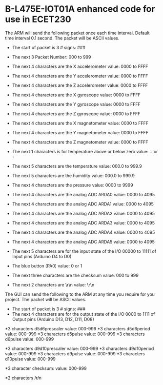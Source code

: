 # B-L475E-IOT01A enhanced code for use in ECET230 

The ARM will send the following packet once each time interval. Default time interval 0.1 second. The packet will be ASCII values.   

* The start of packet is 3 # signs:					###
* The next 3 Packet Number:					000 to 999 

* The next 4 characters are the X accelerometer value:	0000 to FFFF
* The next 4 characters are the Y	accelerometer value:	0000 to FFFF
* The next 4 characters are the Z accelerometer value:	0000 to FFFF

* The next 4 characters are the X gyroscope value:	0000 to FFFF
* The next 4 characters are the Y	gyroscope value:	0000 to FFFF
* The next 4 characters are the Z gyroscope value:	0000 to FFFF

* The next 4 characters are the X magnetometer value:	0000 to FFFF
* The next 4 characters are the Y	magnetometer value:	0000 to FFFF
* The next 4 characters are the Z magnetometer value:	0000 to FFFF

* The next 1 characters is for temperature above or below zero value:	+ or -
* The next 5 characters are the temperature value:	000.0 to 999.9

* The next 5 characters are the humidity value:	000.0 to 999.9

* The next 4 characters are the pressure value:	0000 to 9999

* The next 4 characters are the analog ADC ARDA0 value:	0000 to 4095
* The next 4 characters are the analog ADC ARDA1 value:	0000 to 4095
* The next 4 characters are the analog ADC ARDA2 value:	0000 to 4095
* The next 4 characters are the analog ADC ARDA3 value:	0000 to 4095
* The next 4 characters are the analog ADC ARDA4 value:	0000 to 4095
* The next 4 characters are the analog ADC ARDA5 value:	0000 to 4095

* The next 5 characters are for the input state of the I/O	00000 to 11111 of Input pins (Arduino D4 to D0)

* The blue button (PA0)		value:		0 or 1

* The next three characters are the checksum value:		000 to 999

* The next 2 characters are \r\n		value:		\r\n

The GUI can send the following to the ARM at any time you require for you project. The packet will be ASCII values.
* The start of packet is 3 # signs:					###
* The next 4 characters are for the output state of the I/O	0000 to 1111 of Output pins
 (Arduino D13, D12, D11, D08)
 
*3 characters  d5d6prescaler  	value: 000-999
*3 characters  d5d6period		value: 000-999
*3 characters  d5pulse			value: 000-999
*3 characters  d6pulse			value: 000-999
 
*3 characters  d9d10prescaler  	value: 000-999
*3 characters  d9d10period		value: 000-999
*3 characters  d9pulse			value: 000-999
*3 characters  d10pulse			value: 000-999 
 
*3 character checksum:			value: 000-999

*2 characters /r/n


